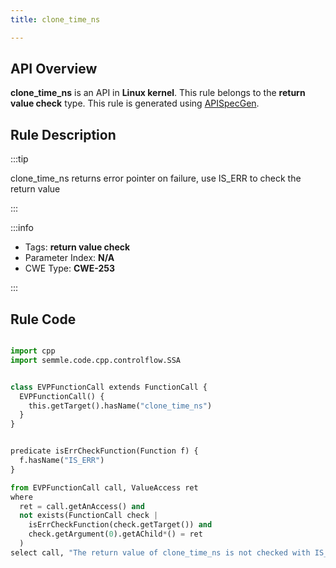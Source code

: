 ```yaml
---
title: clone_time_ns

---
```



## API Overview
**clone_time_ns** is an API in **Linux kernel**. This rule belongs to the **return value check** type. This rule is generated using [APISpecGen](../../tools/APISpecGen).
## Rule Description

:::tip

clone_time_ns returns error pointer on failure, use IS_ERR to check the return value

:::

:::info

- Tags: **return value check**
- Parameter Index: **N/A**
- CWE Type: **CWE-253**

:::

## Rule Code
```python

import cpp
import semmle.code.cpp.controlflow.SSA


class EVPFunctionCall extends FunctionCall {
  EVPFunctionCall() {
    this.getTarget().hasName("clone_time_ns")
  }
}


predicate isErrCheckFunction(Function f) {
  f.hasName("IS_ERR") 
}

from EVPFunctionCall call, ValueAccess ret
where
  ret = call.getAnAccess() and
  not exists(FunctionCall check |
    isErrCheckFunction(check.getTarget()) and
    check.getArgument(0).getAChild*() = ret
  )
select call, "The return value of clone_time_ns is not checked with IS_ERR."
    
```